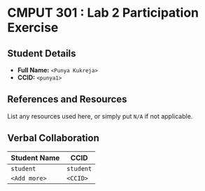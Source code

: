 # CMPUT 301 : Lab 2 Participation Exercise

## Student Details

- **Full Name:** `<Punya Kukreja>`
- **CCID:** `<punya1>`

## References and Resources

List any resources used here, or simply put `N/A` if not applicable.

## Verbal Collaboration

| Student Name | CCID      |
| ------------ | --------- |
| `student`    | `student` |
| `<Add more>` | `<CCID>`  |
